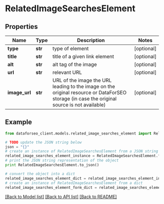 # RelatedImageSearchesElement


## Properties

Name | Type | Description | Notes
------------ | ------------- | ------------- | -------------
**type** | **str** | type of element | [optional] 
**title** | **str** | title of a given link element | [optional] 
**alt** | **str** | alt tag of the image | [optional] 
**url** | **str** | relevant URL | [optional] 
**image_url** | **str** | URL of the image the URL leading to the image on the original resource or DataForSEO storage (in case the original source is not available) | [optional] 

## Example

```python
from dataforseo_client.models.related_image_searches_element import RelatedImageSearchesElement

# TODO update the JSON string below
json = "{}"
# create an instance of RelatedImageSearchesElement from a JSON string
related_image_searches_element_instance = RelatedImageSearchesElement.from_json(json)
# print the JSON string representation of the object
print RelatedImageSearchesElement.to_json()

# convert the object into a dict
related_image_searches_element_dict = related_image_searches_element_instance.to_dict()
# create an instance of RelatedImageSearchesElement from a dict
related_image_searches_element_form_dict = related_image_searches_element.from_dict(related_image_searches_element_dict)
```
[[Back to Model list]](../README.md#documentation-for-models) [[Back to API list]](../README.md#documentation-for-api-endpoints) [[Back to README]](../README.md)


